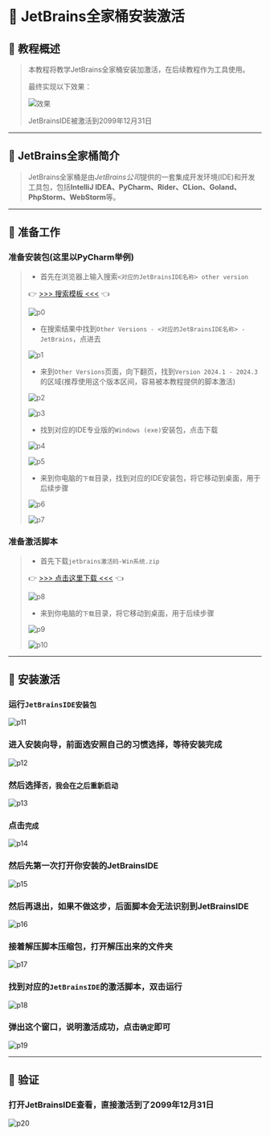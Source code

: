 # 💫 JetBrains全家桶安装激活

## 🔷 教程概述

> 本教程将教学JetBrains全家桶安装加激活，在后续教程作为工具使用。
>
> 最终实现以下效果：
>
> ![效果](../../img/foundation/p001/p20.png)
>
> JetBrainsIDE被激活到2099年12月31日

---

## 🔷 JetBrains全家桶简介

> JetBrains全家桶是由*JetBrains公司*提供的一套集成开发环境(IDE)和开发工具包，包括**IntelliJ IDEA、PyCharm、Rider、CLion、Goland、PhpStorm、WebStorm**等。

---

## 🔷 准备工作

### 准备安装包(这里以PyCharm举例)

> - 首先在浏览器上输入搜索`<对应的JetBrainsIDE名称> other version`
>
> 👉 [>>> 搜索模板 <<<](https://enderg.lanzoum.com/i0aWN2ecyzle) 👈
>
> ![p0](../../img/foundation/p001/p0.png)
>
> - 在搜索结果中找到`Other Versions - <对应的JetBrainsIDE名称> - JetBrains`，点进去
>
> ![p1](../../img/foundation/p001/p1.png)
>
> - 来到`Other Versions`页面，向下翻页，找到`Version 2024.1 - 2024.3`的区域(推荐使用这个版本区间，容易被本教程提供的脚本激活)
>
> ![p2](../../img/foundation/p001/p2.png)
>
> ![p3](../../img/foundation/p001/p3.png)
>
> - 找到对应的IDE专业版的`Windows (exe)`安装包，点击下载
>
> ![p4](../../img/foundation/p001/p4.png)
>
> ![p5](../../img/foundation/p001/p5.png)
>
> - 来到你电脑的`下载`目录，找到对应的IDE安装包，将它移动到桌面，用于后续步骤
>
> ![p6](../../img/foundation/p001/p6.png)
>
> ![p7](../../img/foundation/p001/p7.png)

### 准备激活脚本

> - 首先下载`jetbrains激活码-Win系统.zip`
>
> 👉 [>>> 点击这里下载 <<<](https://enderg.lanzoum.com/i0aWN2ecyzle) 👈
>
> ![p8](../../img/foundation/p001/p8.png)
>
> - 来到你电脑的`下载`目录，将它移动到桌面，用于后续步骤
>
> ![p9](../../img/foundation/p001/p9.png)
>
> ![p10](../../img/foundation/p001/p10.png)

---

## 🔷 安装激活

### 运行`JetBrainsIDE安装包`

![p11](../../img/foundation/p001/p11.png)

### 进入安装向导，前面选安照自己的习惯选择，等待安装完成

![p12](../../img/foundation/p001/p12.png)

### 然后选择`否，我会在之后重新启动`

![p13](../../img/foundation/p001/p13.png)

### 点击`完成`

![p14](../../img/foundation/p001/p14.png)

### 然后先第一次打开你安装的JetBrainsIDE

![p15](../../img/foundation/p001/p15.png)

### 然后再退出，如果不做这步，后面脚本会无法识别到JetBrainsIDE

![p16](../../img/foundation/p001/p16.png)

### 接着解压脚本压缩包，打开解压出来的文件夹

![p17](../../img/foundation/p001/p17.png)

### 找到对应的`JetBrainsIDE`的激活脚本，双击运行

![p18](../../img/foundation/p001/p18.png)

### 弹出这个窗口，说明激活成功，点击`确定`即可

![p19](../../img/foundation/p001/p19.png)

---

## 🔷 验证

### 打开JetBrainsIDE查看，直接激活到了2099年12月31日

![p20](../../img/foundation/p001/p20.png)
